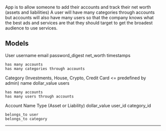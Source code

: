 App is to allow someone to add their accounts and track their net worth (assets and liabilities)
A user will have many categories through accounts but accounts will also have many users so that the company knows what the best ads and services are that they should target to get the broadest audience to use services.



Models
----------------

User
  username
  email
  password_digest
  net_worth
  timestamps

	has many accounts
	has many categories through accounts

Category (Investments, House, Crypto, Credit Card <= predefined by admin)
  name
  dollar_value
  users

 	has many accounts
	has many users through accounts

Account
  Name
  Type (Asset or Liability)
  dollar_value
  user_id
  category_id

	belongs_to user
	belongs_to category


  ------------------------
